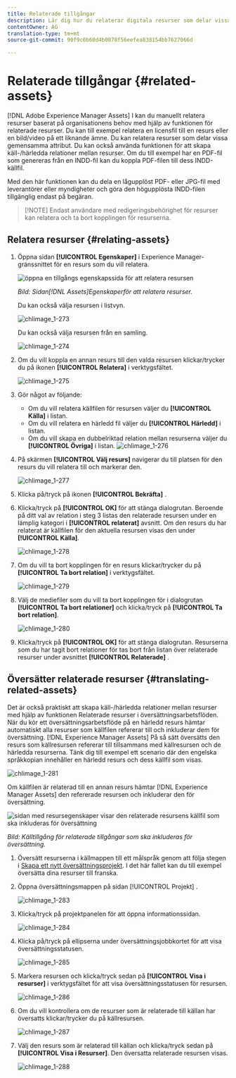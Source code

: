 ```yaml
---
title: Relaterade tillgångar
description: Lär dig hur du relaterar digitala resurser som delar vissa gemensamma attribut. Skapa också källbaserade relationer mellan digitala resurser.
contentOwner: AG
translation-type: tm+mt
source-git-commit: 90f9c0b60d4b0878f56eefea838154bb7627066d

---
```



# Relaterade tillgångar {#related-assets}

[!DNL Adobe Experience Manager Assets] I kan du manuellt relatera resurser baserat på organisationens behov med hjälp av funktionen för relaterade resurser. Du kan till exempel relatera en licensfil till en resurs eller en bild/video på ett liknande ämne. Du kan relatera resurser som delar vissa gemensamma attribut. Du kan också använda funktionen för att skapa käll-/härledda relationer mellan resurser. Om du till exempel har en PDF-fil som genereras från en INDD-fil kan du koppla PDF-filen till dess INDD-källfil.

Med den här funktionen kan du dela en lågupplöst PDF- eller JPG-fil med leverantörer eller myndigheter och göra den högupplösta INDD-filen tillgänglig endast på begäran.

>[!NOTE] Endast användare med redigeringsbehörighet för resurser kan relatera och ta bort kopplingen för resurserna.
>

## Relatera resurser {#relating-assets}

1. Öppna sidan **[!UICONTROL Egenskaper]** i Experience Manager-gränssnittet för en resurs som du vill relatera.

   ![öppna en tillgångs egenskapssida för att relatera resursen](assets/asset-properties-relate-assets.png)

   *Bild: Sidan[!DNL Assets]Egenskaperför att relatera resurser.*

   Du kan också välja resursen i listvyn.

   ![chlimage_1-273](assets/chlimage_1-273.png)

   Du kan också välja resursen från en samling.

   ![chlimage_1-274](assets/chlimage_1-274.png)

1. Om du vill koppla en annan resurs till den valda resursen klickar/trycker du på ikonen **[!UICONTROL Relatera]** i verktygsfältet.

   ![chlimage_1-275](assets/chlimage_1-275.png)

1. Gör något av följande:

   * Om du vill relatera källfilen för resursen väljer du **[!UICONTROL Källa]** i listan.
   * Om du vill relatera en härledd fil väljer du **[!UICONTROL Härledd]** i listan.
   * Om du vill skapa en dubbelriktad relation mellan resurserna väljer du **[!UICONTROL Övriga]** i listan.
   ![chlimage_1-276](assets/chlimage_1-276.png)

1. På skärmen **[!UICONTROL Välj resurs]** navigerar du till platsen för den resurs du vill relatera till och markerar den.

   ![chlimage_1-277](assets/chlimage_1-277.png)

1. Klicka på/tryck på ikonen **[!UICONTROL Bekräfta]** .
1. Klicka/tryck på **[!UICONTROL OK]** för att stänga dialogrutan. Beroende på ditt val av relation i steg 3 listas den relaterade resursen under en lämplig kategori i **[!UICONTROL relaterat]** avsnitt. Om den resurs du har relaterat är källfilen för den aktuella resursen visas den under **[!UICONTROL Källa]**.

   ![chlimage_1-278](assets/chlimage_1-278.png)

1. Om du vill ta bort kopplingen för en resurs klickar/trycker du på **[!UICONTROL Ta bort relation]** i verktygsfältet.

   ![chlimage_1-279](assets/chlimage_1-279.png)

1. Välj de mediefiler som du vill ta bort kopplingen för i dialogrutan **[!UICONTROL Ta bort relationer]** och klicka/tryck på **[!UICONTROL Ta bort relation]**.

   ![chlimage_1-280](assets/chlimage_1-280.png)

1. Klicka/tryck på **[!UICONTROL OK]** för att stänga dialogrutan. Resurserna som du har tagit bort relationer för tas bort från listan över relaterade resurser under avsnittet **[!UICONTROL Relaterade]** .

## Översätter relaterade resurser {#translating-related-assets}

Det är också praktiskt att skapa käll-/härledda relationer mellan resurser med hjälp av funktionen Relaterade resurser i översättningsarbetsflöden. När du kör ett översättningsarbetsflöde på en härledd resurs hämtar automatiskt alla resurser som källfilen refererar till och inkluderar dem för översättning. [!DNL Experience Manager Assets] På så sätt översätts den resurs som källresursen refererar till tillsammans med källresursen och de härledda resurserna. Tänk dig till exempel ett scenario där den engelska språkkopian innehåller en härledd resurs och dess källfil som visas.

![chlimage_1-281](assets/chlimage_1-281.png)

Om källfilen är relaterad till en annan resurs hämtar [!DNL Experience Manager Assets] den refererade resursen och inkluderar den för översättning.

![sidan med resursegenskaper visar den relaterade resursens källfil som ska inkluderas för översättning](assets/asset-properties-source-asset.png)

*Bild: Källtillgång för relaterade tillgångar som ska inkluderas för översättning.*

1. Översätt resurserna i källmappen till ett målspråk genom att följa stegen i [Skapa ett nytt översättningsprojekt](translation-projects.md#create-a-new-translation-project). I det här fallet kan du till exempel översätta dina resurser till franska.

1. Öppna översättningsmappen på sidan [!UICONTROL Projekt] .

   ![chlimage_1-283](assets/chlimage_1-283.png)

1. Klicka/tryck på projektpanelen för att öppna informationssidan.

   ![chlimage_1-284](assets/chlimage_1-284.png)

1. Klicka på/tryck på ellipserna under översättningsjobbkortet för att visa översättningsstatusen.

   ![chlimage_1-285](assets/chlimage_1-285.png)

1. Markera resursen och klicka/tryck sedan på **[!UICONTROL Visa i resurser]** i verktygsfältet för att visa översättningsstatusen för resursen.

   ![chlimage_1-286](assets/chlimage_1-286.png)

1. Om du vill kontrollera om de resurser som är relaterade till källan har översatts klickar/trycker du på källresursen.

   ![chlimage_1-287](assets/chlimage_1-287.png)

1. Välj den resurs som är relaterad till källan och klicka/tryck sedan på **[!UICONTROL Visa i Resurser]**. Den översatta relaterade resursen visas.

   ![chlimage_1-288](assets/chlimage_1-288.png)
